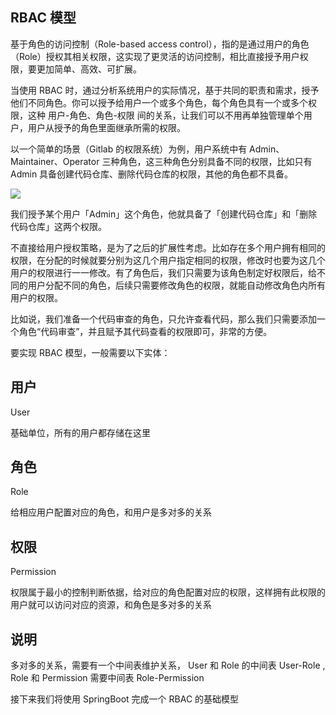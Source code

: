 ## RBAC 模型

基于角色的访问控制（Role-based access control），指的是通过用户的角色（Role）授权其相关权限，这实现了更灵活的访问控制，相比直接授予用户权限，要更加简单、高效、可扩展。


当使用 RBAC 时，通过分析系统用户的实际情况，基于共同的职责和需求，授予他们不同角色。你可以授予给用户一个或多个角色，每个角色具有一个或多个权限，这种 用户-角色、角色-权限 间的关系，让我们可以不用再单独管理单个用户，用户从授予的角色里面继承所需的权限。

以一个简单的场景（Gitlab 的权限系统）为例，用户系统中有 Admin、Maintainer、Operator 三种角色，这三种角色分别具备不同的权限，比如只有 Admin 具备创建代码仓库、删除代码仓库的权限，其他的角色都不具备。

![](https://s2.loli.net/2022/06/08/KX1PzJ94CsSRDwH.png)

我们授予某个用户「Admin」这个角色，他就具备了「创建代码仓库」和「删除代码仓库」这两个权限。

不直接给用户授权策略，是为了之后的扩展性考虑。比如存在多个用户拥有相同的权限，在分配的时候就要分别为这几个用户指定相同的权限，修改时也要为这几个用户的权限进行一一修改。有了角色后，我们只需要为该角色制定好权限后，给不同的用户分配不同的角色，后续只需要修改角色的权限，就能自动修改角色内所有用户的权限。

比如说，我们准备一个代码审查的角色，只允许查看代码，那么我们只需要添加一个角色“代码审查”，并且赋予其代码查看的权限即可，非常的方便。

要实现 RBAC 模型，一般需要以下实体：

## 用户

User

基础单位，所有的用户都存储在这里

## 角色

Role

给相应用户配置对应的角色，和用户是多对多的关系

## 权限

Permission

权限属于最小的控制判断依据，给对应的角色配置对应的权限，这样拥有此权限的用户就可以访问对应的资源，和角色是多对多的关系

## 说明

多对多的关系，需要有一个中间表维护关系， User 和 Role 的中间表 User-Role , Role 和 Permission 需要中间表 Role-Permission

接下来我们将使用 SpringBoot 完成一个 RBAC 的基础模型